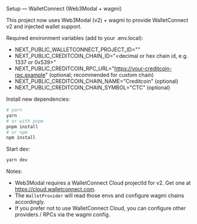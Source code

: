 Setup — WalletConnect (Web3Modal + wagmi)

This project now uses Web3Modal (v2) + wagmi to provide WalletConnect v2 and injected wallet support.

Required environment variables (add to your .env.local):

- NEXT_PUBLIC_WALLETCONNECT_PROJECT_ID="<your WalletConnect Cloud projectId>"
- NEXT_PUBLIC_CREDITCOIN_CHAIN_ID="<decimal or hex chain id, e.g. 1337 or 0x539>"
- NEXT_PUBLIC_CREDITCOIN_RPC_URL="https://your-creditcoin-rpc.example" (optional; recommended for custom chain)
- NEXT_PUBLIC_CREDITCOIN_CHAIN_NAME="Creditcoin" (optional)
- NEXT_PUBLIC_CREDITCOIN_CHAIN_SYMBOL="CTC" (optional)

Install new dependencies:

```bash
# yarn
yarn
# or with pnpm
pnpm install
# or npm
npm install
```

Start dev:

```bash
yarn dev
```

Notes:
- Web3Modal requires a WalletConnect Cloud projectId for v2. Get one at https://cloud.walletconnect.com.
- The `WalletProvider` will read those envs and configure wagmi chains accordingly.
- If you prefer not to use WalletConnect Cloud, you can configure other providers / RPCs via the wagmi config.
